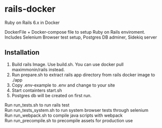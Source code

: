 # rails-docker
Ruby on Rails 6.x in Docker

DockerFile + Docker-compose file to setup Ruby on Rails enviroment.
Includes Selenium Browser test setup, Postgres DB adminer, Sidekiq server

## Installation
1. Build rails Image. Use build.sh. You can use docker pull maximmonin/rails instead.   
2. Run prepare.sh to extract rails app directory from rails docker image to ./app   
3. Copy .env-example to .env and change to your site   
4. Start containters start.sh   
5. Postgres db will be created on first run.   

Run run_tests.sh to run rails test   
Run run_tests_system.sh to run system browser tests through selenium   
Run run_webpack.sh to compile java scripts with webpack   
Run run_precompile.sh to precompile assets for production use   

